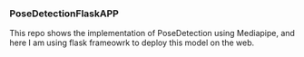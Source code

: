 ### PoseDetectionFlaskAPP
This repo shows the implementation of PoseDetection using Mediapipe, and here I am using flask frameowrk to deploy this model on the web.